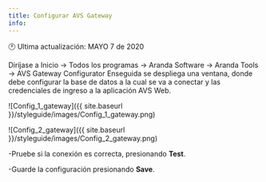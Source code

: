 ```yaml
---
title: Configurar AVS Gateway
info:
---
```

🕐 Ultima actualización: MAYO 7  de 2020


  Diríjase a Inicio -> Todos los programas -> Aranda Software -> Aranda Tools -> AVS Gateway Configurator Enseguida se despliega una ventana, donde debe configurar la base de datos a la cual se va a conectar y las credenciales de ingreso a la aplicación AVS Web.


  ![Config_1_gateway]({{ site.baseurl }}/styleguide/images/Config_1_gateway.png)

  ![Config_2_gateway]({{ site.baseurl }}/styleguide/images/Config_2_gateway.png)



 -Pruebe si la conexión es correcta, presionando **Test**.

 -Guarde la configuración presionando **Save**.